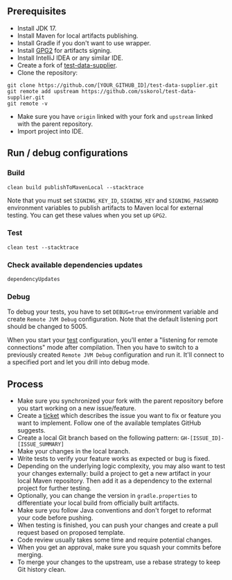 ## Prerequisites

- Install JDK 17.
- Install Maven for local artifacts publishing.
- Install Gradle if you don't want to use wrapper.
- Install [GPG2](https://docs.releng.linuxfoundation.org/en/latest/gpg.html) for artifacts signing.
- Install IntelliJ IDEA or any similar IDE.
- Create a fork of [test-data-supplier](https://github.com/sskorol/test-data-supplier/fork).
- Clone the repository:

```shell
git clone https://github.com/[YOUR_GITHUB_ID]/test-data-supplier.git
git remote add upstream https://github.com/sskorol/test-data-supplier.git
git remote -v
```

- Make sure you have `origin` linked with your fork and `upstream` linked with the parent repository.
- Import project into IDE.

## Run / debug configurations

### Build

```shell
clean build publishToMavenLocal --stacktrace
```

Note that you must set `SIGNING_KEY_ID`, `SIGNING_KEY` and `SIGNING_PASSWORD` environment variables to publish artifacts
to Maven local for external testing. You can get these values when you set up `GPG2`.

### Test

```shell
clean test --stacktrace
```

### Check available dependencies updates

```shell
dependencyUpdates
```

### Debug

To debug your tests, you have to set `DEBUG=true` environment variable and create `Remote JVM Debug` configuration. Note
that the default listening port should be changed to 5005.

When you start your [test](#test) configuration, you'll enter a "listening for remote connections" mode after
compilation.
Then you have to switch to a previously created `Remote JVM Debug` configuration and run it. It'll connect to a
specified
port and let you drill into debug mode.

## Process

- Make sure you synchronized your fork with the parent repository before you start working on a new issue/feature.
- Create a [ticket](https://github.com/sskorol/test-data-supplier/issues) which describes the issue you want to fix or
  feature you want to implement. Follow one of the available templates GitHub suggests.
- Create a local Git branch based on the following pattern: `GH-[ISSUE_ID]-[ISSUE_SUMMARY]`
- Make your changes in the local branch.
- Write tests to verify your feature works as expected or bug is fixed.
- Depending on the underlying logic complexity, you may also want to test your changes externally: build a project
  to get a new artifact in your local Maven repository. Then add it as a dependency to the external project for further
  testing.
- Optionally, you can change the version in `gradle.properties` to differentiate your local build from officially
  built artifacts.
- Make sure you follow Java conventions and don't forget to reformat your code before pushing.
- When testing is finished, you can push your changes and create a pull request based on proposed template.
- Code review usually takes some time and require potential changes.
- When you get an approval, make sure you squash your commits before merging.
- To merge your changes to the upstream, use a rebase strategy to keep Git history clean.